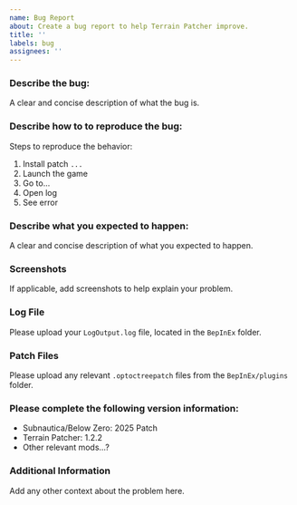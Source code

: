 ```yaml
---
name: Bug Report
about: Create a bug report to help Terrain Patcher improve.
title: ''
labels: bug
assignees: ''
---
```


### Describe the bug:

A clear and concise description of what the bug is.

### Describe how to to reproduce the bug:

Steps to reproduce the behavior:

1. Install patch `...`
2. Launch the game
3. Go to...
4. Open log
5. See error

### Describe what you expected to happen:

A clear and concise description of what you expected to happen.

### Screenshots

If applicable, add screenshots to help explain your problem.

### Log File

Please upload your `LogOutput.log` file, located in the `BepInEx` folder.

### Patch Files

Please upload any relevant `.optoctreepatch` files from the `BepInEx/plugins` folder.

### Please complete the following version information:

- Subnautica/Below Zero: 2025 Patch
- Terrain Patcher: 1.2.2
- Other relevant mods...?

### Additional Information

Add any other context about the problem here.
